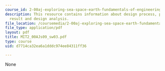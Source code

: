 ```yaml
---
course_id: 2-00aj-exploring-sea-space-earth-fundamentals-of-engineering-design-spring-2009
description: This resource contains information about design process, performance,
  result and design analysis.
file_location: /coursemedia/2-00aj-exploring-sea-space-earth-fundamentals-of-engineering-design-spring-2009/d7714ca32ea6a1dddc974ee84311ff36_MIT2_00AJs09_sw03.pdf
file_type: application/pdf
layout: pdf
title: MIT2_00AJs09_sw03.pdf
type: course
uid: d7714ca32ea6a1dddc974ee84311ff36

---
```

None